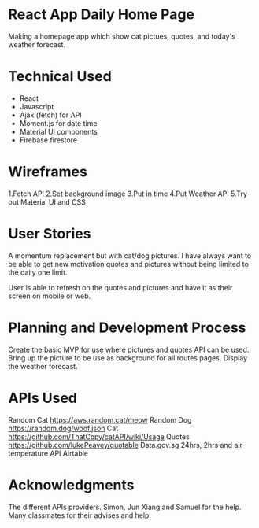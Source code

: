 # React App Daily Home Page

Making a homepage app which show cat pictues, quotes, and today's weather forecast.

# Technical Used

- React
- Javascript
- Ajax (fetch) for API
- Moment.js for date time
- Material UI components
- Firebase firestore

# Wireframes

1.Fetch API
2.Set background image
3.Put in time
4.Put Weather API
5.Try out Material UI and CSS

# User Stories

A momentum replacement but with cat/dog pictures. I have always want to be able to get new motivation quotes and pictures without being limited to the daily one limit.

User is able to refresh on the quotes and pictures and have it as their screen on mobile or web.

# Planning and Development Process

Create the basic MVP for use where pictures and quotes API can be used.
Bring up the picture to be use as background for all routes pages.
Display the weather forecast.

# APIs Used

Random Cat https://aws.random.cat/meow
Random Dog https://random.dog/woof.json
Cat https://github.com/ThatCopy/catAPI/wiki/Usage
Quotes https://github.com/lukePeavey/quotable
Data.gov.sg 24hrs, 2hrs and air temperature API
Airtable

# Acknowledgments

The different APIs providers.
Simon, Jun Xiang and Samuel for the help.
Many classmates for their advises and help.
